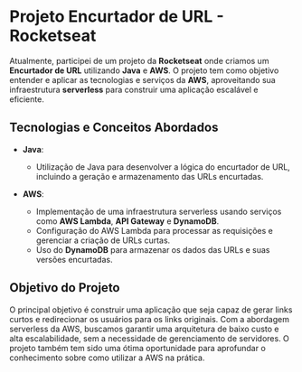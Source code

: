 # Projeto Encurtador de URL - Rocketseat

Atualmente, participei de um projeto da **Rocketseat** onde criamos um **Encurtador de URL** utilizando **Java** e **AWS**. O projeto tem como objetivo entender e aplicar as tecnologias e serviços da **AWS**, aproveitando sua infraestrutura **serverless** para construir uma aplicação escalável e eficiente.

## Tecnologias e Conceitos Abordados

- **Java**:
  - Utilização de Java para desenvolver a lógica do encurtador de URL, incluindo a geração e armazenamento das URLs encurtadas.
  
- **AWS**:
  - Implementação de uma infraestrutura serverless usando serviços como **AWS Lambda**, **API Gateway** e **DynamoDB**.
  - Configuração do AWS Lambda para processar as requisições e gerenciar a criação de URLs curtas.
  - Uso do **DynamoDB** para armazenar os dados das URLs e suas versões encurtadas.
  
## Objetivo do Projeto

O principal objetivo é construir uma aplicação que seja capaz de gerar links curtos e redirecionar os usuários para os links originais. Com a abordagem serverless da AWS, buscamos garantir uma arquitetura de baixo custo e alta escalabilidade, sem a necessidade de gerenciamento de servidores. O projeto também tem sido uma ótima oportunidade para aprofundar o conhecimento sobre como utilizar a AWS na prática.
